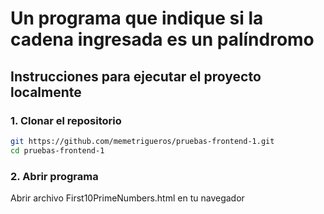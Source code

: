 # Un programa que indique si la cadena ingresada es un palíndromo

## Instrucciones para ejecutar el proyecto localmente

### 1. Clonar el repositorio

```bash
git https://github.com/memetrigueros/pruebas-frontend-1.git
cd pruebas-frontend-1
```

### 2. Abrir programa

Abrir archivo First10PrimeNumbers.html en tu navegador